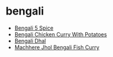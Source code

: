# bengali

 * [Bengali 5 Spice](../index/b/bengali-5-spice.json)
 * [Bengali Chicken Curry With Potatoes](../index/b/bengali-chicken-curry-with-potatoes.json)
 * [Bengali Dhal](../index/b/bengali-dhal.json)
 * [Machhere Jhol Bengali Fish Curry](../index/m/machhere-jhol-bengali-fish-curry.json)
